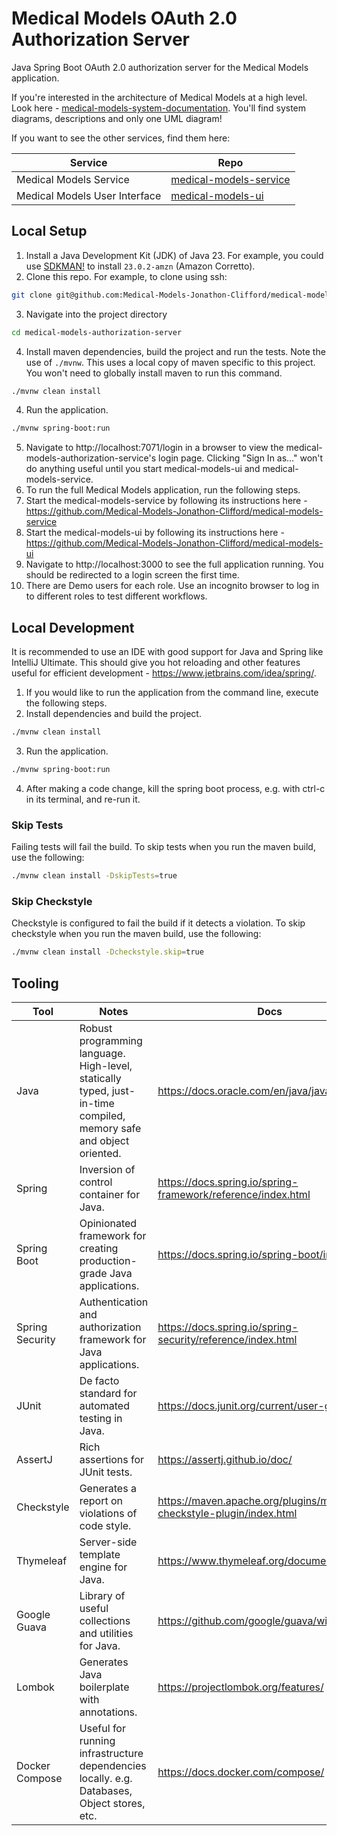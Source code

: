 # Medical Models OAuth 2.0 Authorization Server

Java Spring Boot OAuth 2.0 authorization server for the Medical Models application.

If you're interested in the architecture of Medical Models at a high level. Look
here - [medical-models-system-documentation](https://github.com/Medical-Models-Jonathon-Clifford/medical-models-system-documentation).
You'll find system diagrams, descriptions and only one UML diagram!

If you want to see the other services, find them here:

| Service                       | Repo                                                                                                 |
|-------------------------------|------------------------------------------------------------------------------------------------------|
| Medical Models Service        | [medical-models-service](https://github.com/Medical-Models-Jonathon-Clifford/medical-models-service) |
| Medical Models User Interface | [medical-models-ui](https://github.com/Medical-Models-Jonathon-Clifford/medical-models-ui)           |

## Local Setup

1. Install a Java Development Kit (JDK) of Java 23. For example, you could use [SDKMAN!](https://sdkman.io/) to install
   `23.0.2-amzn` (Amazon Corretto).
2. Clone this repo. For example, to clone using ssh:

```bash
git clone git@github.com:Medical-Models-Jonathon-Clifford/medical-models-authorization-server.git
```

3. Navigate into the project directory

```bash
cd medical-models-authorization-server
```

4. Install maven dependencies, build the project and run the tests. Note the use of `./mvnw`. This uses a local copy of
   maven specific to this project. You won't need to globally install maven to run this command.

```bash
./mvnw clean install
```

4. Run the application.

```bash
./mvnw spring-boot:run
```

5. Navigate to http://localhost:7071/login in a browser to view the medical-models-authorization-service's login page. Clicking "Sign In as…" won't do anything useful until you start medical-models-ui and medical-models-service.
6. To run the full Medical Models application, run the following steps.
7. Start the medical-models-service by following its instructions
   here - https://github.com/Medical-Models-Jonathon-Clifford/medical-models-service
8. Start the medical-models-ui by following its instructions
   here - https://github.com/Medical-Models-Jonathon-Clifford/medical-models-ui
9. Navigate to http://localhost:3000 to see the full application running. You should be redirected to a login screen the first time.
10. There are Demo users for each role. Use an incognito browser to log in to different roles to test different workflows.

## Local Development

It is recommended to use an IDE with good support for Java and Spring like IntelliJ Ultimate. This should give you hot
reloading and other features useful for efficient development - https://www.jetbrains.com/idea/spring/.

1. If you would like to run the application from the command line, execute the following steps.
2. Install dependencies and build the project.
```bash
./mvnw clean install
```
3. Run the application.
```bash
./mvnw spring-boot:run
```

4. After making a code change, kill the spring boot process, e.g. with ctrl-c in its terminal, and re-run it.

### Skip Tests

Failing tests will fail the build. To skip tests when you run the maven build, use the following:
```bash
./mvnw clean install -DskipTests=true
```

### Skip Checkstyle

Checkstyle is configured to fail the build if it detects a violation. To skip checkstyle when you run the maven build, use the following:
```bash
./mvnw clean install -Dcheckstyle.skip=true
```

## Tooling

| Tool            | Notes                                                                                                              | Docs                                                         |
|-----------------|--------------------------------------------------------------------------------------------------------------------|--------------------------------------------------------------|
| Java            | Robust programming language. High-level, statically typed, just-in-time compiled, memory safe and object oriented. | https://docs.oracle.com/en/java/javase/25/                   |
| Spring          | Inversion of control container for Java.                                                                           | https://docs.spring.io/spring-framework/reference/index.html |
| Spring Boot     | Opinionated framework for creating production-grade Java applications.                                             | https://docs.spring.io/spring-boot/index.html                |
| Spring Security | Authentication and authorization framework for Java applications.                                                  | https://docs.spring.io/spring-security/reference/index.html  |
| JUnit           | De facto standard for automated testing in Java.                                                                   | https://docs.junit.org/current/user-guide/                   |
| AssertJ         | Rich assertions for JUnit tests.                                                                                   | https://assertj.github.io/doc/                               |
| Checkstyle     | Generates a report on violations of code style.                                                                    | https://maven.apache.org/plugins/maven-checkstyle-plugin/index.html |
| Thymeleaf       | Server-side template engine for Java.                                                                              | https://www.thymeleaf.org/documentation.html                 |
| Google Guava    | Library of useful collections and utilities for Java.                                                              | https://github.com/google/guava/wiki                         |
| Lombok          | Generates Java boilerplate with annotations.                                                                       | https://projectlombok.org/features/                          |
| Docker Compose  | Useful for running infrastructure dependencies locally. e.g. Databases, Object stores, etc.                        | https://docs.docker.com/compose/                             |
